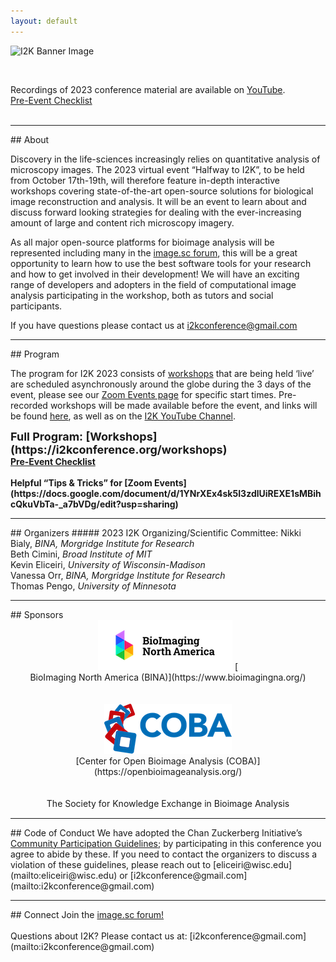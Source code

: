 ```yaml
---
layout: default
---
```


<div style="display:none"><h1> 2022 Conference</h1></div>

![I2K Banner Image](/assets/images/banner-image.png)

<br>

Recordings of 2023 conference material are available on [YouTube](https://www.youtube.com/channel/UCMBPBsR9WmzgefQWEyxfomg).
<br>
<a href="https://tinyurl.com/I2K-2023-PrepChecklist">Pre-Event Checklist</a>
<br>
<br>
<hr>
## About

Discovery in the life-sciences increasingly relies on quantitative analysis of microscopy images. The 2023 virtual event “Halfway to I2K”, to be held from October 17th-19th, will therefore feature in-depth interactive workshops covering state-of-the-art open-source solutions for biological image reconstruction and analysis. It will be an event to learn about and discuss forward looking strategies for dealing with the ever-increasing amount of large and content rich microscopy imagery.

As all major open-source platforms for bioimage analysis will be represented including many in the [image.sc forum](https://forum.image.sc/), this will be a great opportunity to learn how to use the best software tools for your research and how to get involved in their development! We will have an exciting range of developers and adopters in the field of computational image analysis participating in the workshop, both as tutors and social participants.

If you have questions please contact us at [i2kconference@gmail.com](mailto:i2kconference@gmail.com)

<hr>
## Program

The program for I2K 2023 consists of [workshops](https://i2kconference.org/workshops) that are being held ‘live’ are scheduled asynchronously around the globe during the 3 days of the event, please see our [Zoom Events page](https://tinyurl.com/I2K-2023) for specific start times.  Pre-recorded workshops will be made available before the event, and links will be found [here](https://i2kconference.org/workshops), as well as on the [I2K YouTube Channel](https://www.youtube.com/channel/UCMBPBsR9WmzgefQWEyxfomg).
<br>
<div style="font-size:18px;font-weight:bold;" markdown="1">
Full Program: [Workshops](https://i2kconference.org/workshops)
</div>

<div style="font-size:14px;font-weight:bold;" markdown="1">
<a href="https://tinyurl.com/I2K-2023-PrepChecklist">Pre-Event Checklist</a>
<br>
<br>
Helpful “Tips & Tricks” for [Zoom Events](https://docs.google.com/document/d/1YNrXEx4sk5I3zdlUiREXE1sMBihcQkuVbTa-_a7bVDg/edit?usp=sharing)
<br>
</div>
<!-- if we have a PNG program for the main page, it goes here, otherwise, keep this hidden
![I2K Program](assets/images/program.png)
-->

<!-- hidden till page links can be fixed
<br>
<div style="display:none;margin:auto;" markdown="1">
### Workshops
</div>

[List of Workshops](workshops)<br>
-->

<hr>
## Organizers
##### 2023 I2K Organizing/Scientific Committee:
Nikki Bialy, <i>BINA, Morgridge Institute for Research</i><br>
Beth Cimini, <i>Broad Institute of MIT</i><br>
Kevin Eliceiri, <i>University of Wisconsin-Madison</i><br>
Vanessa Orr, <i>BINA, Morgridge Institute for Research</i><br>
Thomas Pengo, <i>University of Minnesota</i><br>


<hr>
## Sponsors
<div style="text-align:center;margin-bottom:15px;" markdown="1">
  <a href="https://www.bioimagingnorthamerica.org/"><img src="assets/images/bina-logo.png" alt="Bioimaging North America"></a> [
  <br>
  BioImaging North America (BINA)](https://www.bioimagingna.org/)
  <br>
  <br>
  <br>
  <a href="https://openbioimageanalysis.org/"><img src="assets/images/coba-logo.png" alt="Center for Open Bioimage Analysis"></a>
  <br>
  [Center for Open Bioimage Analysis (COBA)](https://openbioimageanalysis.org/)
  <br>
  <br>
  <br>
  The Society for Knowledge Exchange in Bioimage Analysis
</div>

<hr>
## Code of Conduct
We have adopted the Chan Zuckerberg Initiative’s  <a href="https://chanzuckerberg.com/ethics-policies/community-participation-guidelines/">Community Participation Guidelines</a>; by participating in this conference you agree to abide by these. If you need to contact the organizers to discuss a violation of these guidelines, please reach out to [eliceiri@wisc.edu](mailto:eliceiri@wisc.edu) or [i2kconference@gmail.com](mailto:i2kconference@gmail.com)

<hr>
## Connect
Join the <a href="https://forum.image.sc/">image.sc forum!</a>
<br>
<br>
Questions about I2K? Please contact us at: [i2kconference@gmail.com](mailto:i2kconference@gmail.com)
